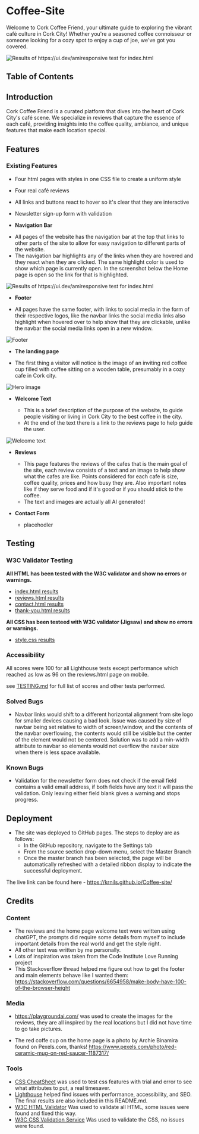 # Coffee-Site

Welcome to Cork Coffee Friend, your ultimate guide to exploring the vibrant café culture in Cork City! Whether you're a seasoned coffee connoisseur or someone looking for a cozy spot to enjoy a cup of joe, we've got you covered.

![Results of https://ui.dev/amiresponsive test for index.html](assets/readme/amiresponsive-index.jpg)

## Table of Contents


## Introduction
Cork Coffee Friend is a curated platform that dives into the heart of Cork City's café scene. We specialize in reviews that capture the essence of each café, providing insights into the coffee quality, ambiance, and unique features that make each location special.

## Features

### Existing Features

* Four html pages with styles in one CSS file to create a uniform style
* Four real café reviews
* All links and buttons react to hover so it's clear that they are interactive
* Newsletter sign-up form with validation

* __Navigation Bar__

- All pages of the website has the navigation bar at the top that links to other parts of the site to allow for easy navigation to different parts of the website.
- The navigation bar highlights any of the links when they are hovered and they react when they are clicked. The same highlight color is used to show which page is currently open. In the screenshot below the Home page is open so the link for that is highlighted.

![Results of https://ui.dev/amiresponsive test for index.html](assets/readme/navbar-demo.jpg)

* __Footer__

- All pages have the same footer, with links to social media in the form of their respective logos, like the navbar links the social media links also highlight when hovered over to help show that they are clickable, unlike the navbar the social media links open in a new window.

![Footer](assets/readme/footer-demo.jpg)

- __The landing page__

- The first thing a visitor will notice is the image of an inviting red coffee cup filled with coffee sitting on a wooden table, presumably in a cozy cafe in Cork city.

![Hero image](assets/readme/hero-image-demo.jpg)

- __Welcome Text__

  - This is a brief description of the purpose of the website, to guide people visiting or living in Cork City to the best coffee in the city.
  - At the end of the text there is a link to the reviews page to help guide the user.

![Welcome text](assets/readme/welcome-text-demo.jpg)

- __Reviews__

  - This page features the reviews of the cafes that is the main goal of the site, each review consists of a text and an image to help show what the cafes are like. Points considered for each cafe is size, coffee quality, prices and how busy they are. Also important notes like if they serve food and if it's good or if you should stick to the coffee.
  - The text and images are actually all AI generated!

- __Contact Form__
    - placehodler

## Testing

### W3C Validator Testing

__All HTML has been tested with the W3C validator and show no errors or warnings.__

- [index.html results](https://validator.w3.org/nu/?doc=https%3A%2F%2Fkrnils.github.io%2FCoffee-site%2Findex.html)
- [reviews.html results](https://validator.w3.org/nu/?doc=https%3A%2F%2Fkrnils.github.io%2FCoffee-site%2Freviews.html)
- [contact.html results](https://validator.w3.org/nu/?doc=https%3A%2F%2Fkrnils.github.io%2FCoffee-site%2Fcontact.html)
- [thank-you.html results](https://validator.w3.org/nu/?doc=https%3A%2F%2Fkrnils.github.io%2FCoffee-site%2Fthank-you.html)

__All CSS has been testeed with W3C validator (Jigsaw) and show no errors or warnings.__

- [style.css results](https://jigsaw.w3.org/css-validator/validator?uri=https%3A%2F%2Fkrnils.github.io%2FCoffee-site%2Fassets%2Fcss%2Fstyle.css&profile=css3svg&usermedium=all&warning=1&vextwarning=&lang=sv)

### Accessibility

All scores were 100 for all Lighthouse tests except performance which reached as low as 96 on the reviews.html page on mobile. 

see [TESTING.md](TESTING.md) for full list of scores and other tests performed.

### Solved Bugs

* Navbar links would shift to a different horizontal alignment from site logo for smaller devices causing a bad look. Issue was caused by size of navbar being set relative to width of screen/window, and the contents of the navbar overflowing, the contents would still be visible but the center of the element would not be centered. Solution was to add a min-width attribute to navbar so elements would not overflow the navbar size when there is less space available. 

### Known Bugs
* Validation for the newsletter form does not check if the email field contains a valid email address, if both fields have any text it will pass the validation. Only leaving either field blank gives a warning and stops progress.

## Deployment

- The site was deployed to GitHub pages. The steps to deploy are as follows: 
  - In the GitHub repository, navigate to the Settings tab 
  - From the source section drop-down menu, select the Master Branch
  - Once the master branch has been selected, the page will be automatically refreshed with a detailed ribbon display to indicate the successful deployment. 

The live link can be found here - https://krnils.github.io/Coffee-site/

## Credits

### Content

- The reviews and the home page welcome text were written using chatGPT, the prompts did require some details from myself to include important details from the real world and get the style right.
- All other text was written by me personally.
- Lots of inspiration was taken from the Code Institute Love Running project
- This Stackoverflow thread helped me figure out how to get the footer and main elements behave like I wanted them: https://stackoverflow.com/questions/6654958/make-body-have-100-of-the-browser-height

### Media
- https://playgroundai.com/ was used to create the images for the reviews, they are all inspired by the real locations but I did not have time to go take pictures.

- The red coffe cup on the home page is a photo by Archie Binamira found on Pexels.com, thanks! https://www.pexels.com/photo/red-ceramic-mug-on-red-saucer-1187317/

### Tools

- [CSS CheatSheet](https://htmlcheatsheet.com/css/) was used to test css features with trial and error to see what attributes to put, a real timesaver.
- [Lighthouse](https://chromewebstore.google.com/detail/lighthouse/blipmdconlkpinefehnmjammfjpmpbjk?pli=1) helped find issues with performance, accessibility, and SEO. The final results are also included in this README.md.
- [W3C HTML Validator](https://validator.w3.org/) Was used to validate all HTML, some issues were found and fixed this way.
- [W3C CSS Validation Service](https://jigsaw.w3.org/css-validator/) Was used to validate the CSS, no issues were found.